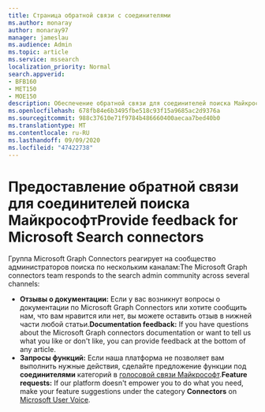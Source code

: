 ```yaml
---
title: Страница обратной связи с соединителями
ms.author: monaray
author: monaray97
manager: jameslau
ms.audience: Admin
ms.topic: article
ms.service: mssearch
localization_priority: Normal
search.appverid:
- BFB160
- MET150
- MOE150
description: Обеспечение обратной связи для соединителей поиска Майкрософт
ms.openlocfilehash: 678fb84e6b3495fbe518c93f15a9685ac2d9376a
ms.sourcegitcommit: 988c37610e71f9784b486660400aecaa7bed40b0
ms.translationtype: MT
ms.contentlocale: ru-RU
ms.lasthandoff: 09/09/2020
ms.locfileid: "47422738"
---
```

# <a name="provide-feedback-for-microsoft-search-connectors"></a><span data-ttu-id="0d2ca-103">Предоставление обратной связи для соединителей поиска Майкрософт</span><span class="sxs-lookup"><span data-stu-id="0d2ca-103">Provide feedback for Microsoft Search connectors</span></span>

<span data-ttu-id="0d2ca-104">Группа Microsoft Graph Connectors реагирует на сообщество администраторов поиска по нескольким каналам:</span><span class="sxs-lookup"><span data-stu-id="0d2ca-104">The Microsoft Graph connectors team responds to the search admin community across several channels:</span></span>

* <span data-ttu-id="0d2ca-105">**Отзывы о документации:** Если у вас возникнут вопросы о документации по Microsoft Graph Connectors или хотите сообщить нам, что вам нравится или нет, вы можете оставить отзыв в нижней части любой статьи.</span><span class="sxs-lookup"><span data-stu-id="0d2ca-105">**Documentation feedback:** If you have questions about the Microsoft Graph connectors documentation or want to tell us what you like or don't like, you can provide feedback at the bottom of any article.</span></span>
* <span data-ttu-id="0d2ca-106">**Запросы функций:** Если наша платформа не позволяет вам выполнить нужные действия, сделайте предложение функции под **соединителями** категорий в [голосовой связи Майкрософт](https://microsoftsearch.uservoice.com/forums/926998-connectors).</span><span class="sxs-lookup"><span data-stu-id="0d2ca-106">**Feature requests:** If our platform doesn't empower you to do what you need, make your feature suggestions under the category **Connectors** on [Microsoft User Voice](https://microsoftsearch.uservoice.com/forums/926998-connectors).</span></span>
